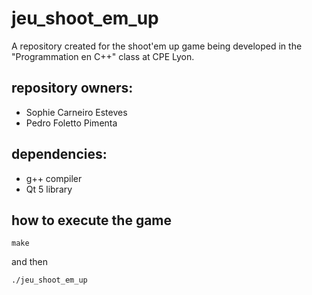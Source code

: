 # jeu_shoot_em_up

A repository created for the shoot'em up game being developed
in the "Programmation en C++" class at CPE Lyon.


## repository owners:

* Sophie Carneiro Esteves
* Pedro Foletto Pimenta


## dependencies:

* g++ compiler
* Qt 5 library


## how to execute the game
```
make
```
and then
```
./jeu_shoot_em_up
```
